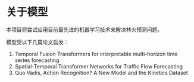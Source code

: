 # 关于模型

本项目将尝试应用目前最先进的机器学习技术来解决林火预测问题。

模型受以下几篇论文启发：
1. Temporal Fusion Transformers for interpretable multi-horizon time series forecasting
2. Spatial-Temporal Transformer Networks for Traffic Flow Forecasting
3. Quo Vadis, Action Recognition? A New Model and the Kinetics Dataset